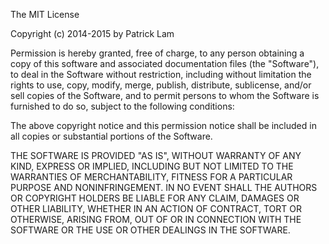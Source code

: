 The MIT License

Copyright (c) 2014-2015 by Patrick Lam

Permission is hereby granted, free of charge, to any person  obtaining a copy of
this software and associated documentation  files  (the "Software"),  to deal in
the Software  without restriction,  including without  limitation  the rights to
use, copy, modify,  merge, publish, distribute,  sublicense,  and/or sell copies
of the Software,  and to permit  persons to whom the Software is furnished to do
so, subject to the following conditions:

The above  copyright notice and this  permission notice shall be included in all
copies or substantial portions of the Software.

THE  SOFTWARE  IS PROVIDED  "AS IS",  WITHOUT WARRANTY  OF ANY KIND,  EXPRESS OR
IMPLIED, INCLUDING BUT NOT LIMITED TO THE WARRANTIES OF MERCHANTABILITY, FITNESS
FOR A PARTICULAR  PURPOSE AND  NONINFRINGEMENT. IN NO EVENT SHALL THE AUTHORS OR
COPYRIGHT HOLDERS BE  LIABLE  FOR ANY CLAIM, DAMAGES OR OTHER LIABILITY, WHETHER
IN  AN  ACTION  OF CONTRACT,  TORT  OR  OTHERWISE,  ARISING FROM,  OUT  OF OR IN
CONNECTION WITH THE SOFTWARE OR THE USE OR OTHER DEALINGS IN THE SOFTWARE.
